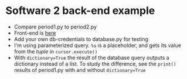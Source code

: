 # Software 2 back-end example
- Compare period1.py to period2.py
- Front-end is [here](https://github.com/ilkkamtk/sw2-example-web)
- Add your own db-credentials to database.py for testing
- I'm using parameterized query. `%s` is a placeholder, and gets its value from the *tuple* in `cursor.execute()`
- With `dictionary=True` the result of the database query outputs a dictionary instead of a list. To study the difference, see the `print()` results of period1.py with and without `dictionary=True`